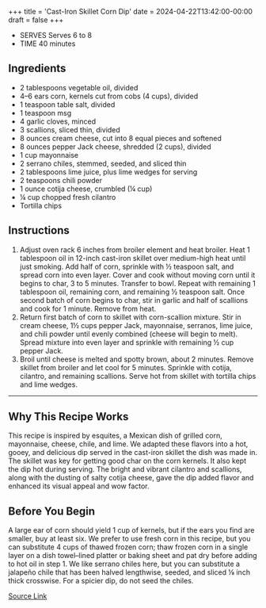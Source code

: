 +++
title = 'Cast-Iron Skillet Corn Dip'
date = 2024-04-22T13:42:00-00:00
draft = false
+++

- SERVES Serves 6 to 8
- TIME 40 minutes

## Ingredients

* 2 tablespoons vegetable oil, divided
* 4–6 ears corn, kernels cut from cobs (4 cups), divided
* 1 teaspoon table salt, divided
* 1 teaspoon msg
* 4 garlic cloves, minced
* 3 scallions, sliced thin, divided
* 8 ounces cream cheese, cut into 8 equal pieces and softened
* 8 ounces pepper Jack cheese, shredded (2 cups), divided
* 1 cup mayonnaise
* 2 serrano chiles, stemmed, seeded, and sliced thin
* 2 tablespoons lime juice, plus lime wedges for serving
* 2 teaspoons chili powder
* 1 ounce cotija cheese, crumbled (¼ cup)
* ¼ cup chopped fresh cilantro
* Tortilla chips

## Instructions

1. Adjust oven rack 6 inches from broiler element and heat broiler. Heat 1 tablespoon oil in 12-inch cast-iron skillet over medium-high heat until just smoking. Add half of corn, sprinkle with ½ teaspoon salt, and spread corn into even layer. Cover and cook without moving corn until it begins to char, 3 to 5 minutes. Transfer to bowl. Repeat with remaining 1 tablespoon oil, remaining corn, and remaining ½ teaspoon salt. Once second batch of corn begins to char, stir in garlic and half of scallions and cook for 1 minute. Remove from heat.
2. Return first batch of corn to skillet with corn-scallion mixture. Stir in cream cheese, 1½ cups pepper Jack, mayonnaise, serranos, lime juice, and chili powder until evenly combined (cheese will begin to melt). Spread mixture into even layer and sprinkle with remaining ½ cup pepper Jack.
3. Broil until cheese is melted and spotty brown, about 2 minutes. Remove skillet from broiler and let cool for 5 minutes. Sprinkle with cotija, cilantro, and remaining scallions. Serve hot from skillet with tortilla chips and lime wedges.

***

## Why This Recipe Works
This recipe is inspired by esquites, a Mexican dish of grilled corn, mayonnaise, cheese, chile, and lime. We adapted these flavors into a hot, gooey, and delicious dip served in the cast-iron skillet the dish was made in. The skillet was key for getting good char on the corn kernels. It also kept the dip hot during serving. The bright and vibrant cilantro and scallions, along with the dusting of salty cotija cheese, gave the dip added flavor and enhanced its visual appeal and wow factor.

## Before You Begin

A large ear of corn should yield 1 cup of kernels, but if the ears you find are smaller, buy at least six. We prefer to use fresh corn in this recipe, but you can substitute 4 cups of thawed frozen corn; thaw frozen corn in a single layer on a dish towel–lined platter or baking sheet and pat dry before adding to hot oil in step 1. We like serrano chiles here, but you can substitute a jalapeño chile that has been halved lengthwise, seeded, and sliced ⅛ inch thick crosswise. For a spicier dip, do not seed the chiles.

[Source Link](https://americastestkitchen.com/recipes/15836-cast-iron-skillet-corn-dip)